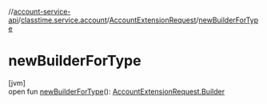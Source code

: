 //[account-service-api](../../../index.md)/[classtime.service.account](../index.md)/[AccountExtensionRequest](index.md)/[newBuilderForType](new-builder-for-type.md)

# newBuilderForType

[jvm]\
open fun [newBuilderForType](new-builder-for-type.md)(): [AccountExtensionRequest.Builder](-builder/index.md)
